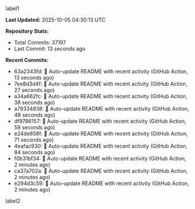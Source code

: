 
label1 
<!-- ACTIVITY_START -->
**Last Updated:** 2025-10-05 04:30:13 UTC

**Repository Stats:**
- Total Commits: 37197
- Last Commit: 13 seconds ago

**Recent Commits:**
- 63a2343fd: 🤖 Auto-update README with recent activity (GitHub Action, 13 seconds ago)
- 7ee8d3d4f: 🤖 Auto-update README with recent activity (GitHub Action, 27 seconds ago)
- a34a662fc: 🤖 Auto-update README with recent activity (GitHub Action, 38 seconds ago)
- a79334838: 🤖 Auto-update README with recent activity (GitHub Action, 48 seconds ago)
- df9786157: 🤖 Auto-update README with recent activity (GitHub Action, 59 seconds ago)
- e24de858f: 🤖 Auto-update README with recent activity (GitHub Action, 71 seconds ago)
- 4eafac930: 🤖 Auto-update README with recent activity (GitHub Action, 84 seconds ago)
- f0b31bf34: 🤖 Auto-update README with recent activity (GitHub Action, 2 minutes ago)
- ca37a702a: 🤖 Auto-update README with recent activity (GitHub Action, 2 minutes ago)
- e294d3c59: 🤖 Auto-update README with recent activity (GitHub Action, 2 minutes ago)
<!-- ACTIVITY_END -->

label2
